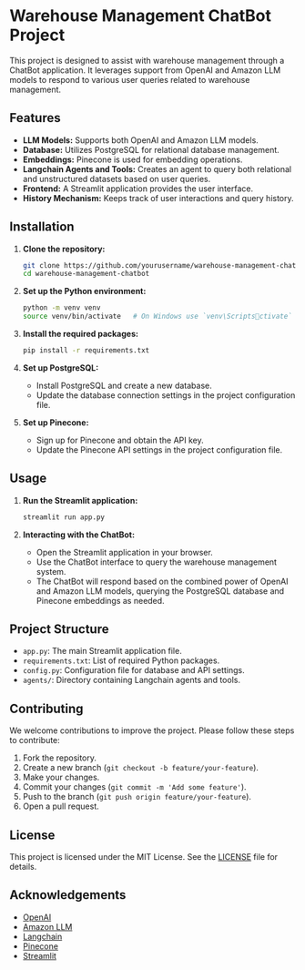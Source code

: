 
# Warehouse Management ChatBot Project

This project is designed to assist with warehouse management through a ChatBot application. It leverages support from OpenAI and Amazon LLM models to respond to various user queries related to warehouse management.

## Features

- **LLM Models:** Supports both OpenAI and Amazon LLM models.
- **Database:** Utilizes PostgreSQL for relational database management.
- **Embeddings:** Pinecone is used for embedding operations.
- **Langchain Agents and Tools:** Creates an agent to query both relational and unstructured datasets based on user queries.
- **Frontend:** A Streamlit application provides the user interface.
- **History Mechanism:** Keeps track of user interactions and query history.

## Installation

1. **Clone the repository:**
   ```bash
   git clone https://github.com/yourusername/warehouse-management-chatbot.git
   cd warehouse-management-chatbot
   ```

2. **Set up the Python environment:**
   ```bash
   python -m venv venv
   source venv/bin/activate   # On Windows use `venv\Scriptsctivate`
   ```

3. **Install the required packages:**
   ```bash
   pip install -r requirements.txt
   ```

4. **Set up PostgreSQL:**
   - Install PostgreSQL and create a new database.
   - Update the database connection settings in the project configuration file.

5. **Set up Pinecone:**
   - Sign up for Pinecone and obtain the API key.
   - Update the Pinecone API settings in the project configuration file.

## Usage

1. **Run the Streamlit application:**
   ```bash
   streamlit run app.py
   ```

2. **Interacting with the ChatBot:**
   - Open the Streamlit application in your browser.
   - Use the ChatBot interface to query the warehouse management system.
   - The ChatBot will respond based on the combined power of OpenAI and Amazon LLM models, querying the PostgreSQL database and Pinecone embeddings as needed.

## Project Structure

- `app.py`: The main Streamlit application file.
- `requirements.txt`: List of required Python packages.
- `config.py`: Configuration file for database and API settings.
- `agents/`: Directory containing Langchain agents and tools.

## Contributing

We welcome contributions to improve the project. Please follow these steps to contribute:

1. Fork the repository.
2. Create a new branch (`git checkout -b feature/your-feature`).
3. Make your changes.
4. Commit your changes (`git commit -m 'Add some feature'`).
5. Push to the branch (`git push origin feature/your-feature`).
6. Open a pull request.

## License

This project is licensed under the MIT License. See the [LICENSE](LICENSE) file for details.

## Acknowledgements

- [OpenAI](https://www.openai.com/)
- [Amazon LLM](https://aws.amazon.com/machine-learning/large-language-models/)
- [Langchain](https://langchain.com/)
- [Pinecone](https://www.pinecone.io/)
- [Streamlit](https://streamlit.io/)
